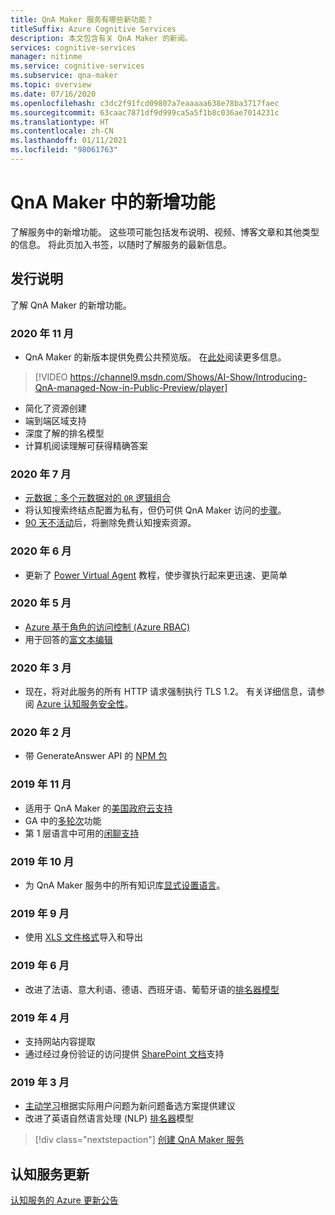 ```yaml
---
title: QnA Maker 服务有哪些新功能？
titleSuffix: Azure Cognitive Services
description: 本文包含有关 QnA Maker 的新闻。
services: cognitive-services
manager: nitinme
ms.service: cognitive-services
ms.subservice: qna-maker
ms.topic: overview
ms.date: 07/16/2020
ms.openlocfilehash: c3dc2f91fcd09807a7eaaaaa638e78ba3717faec
ms.sourcegitcommit: 63caac7871df9d999ca5a5f1b8c036ae7014231c
ms.translationtype: HT
ms.contentlocale: zh-CN
ms.lasthandoff: 01/11/2021
ms.locfileid: "98061763"
---
```

# <a name="whats-new-in-qna-maker"></a>QnA Maker 中的新增功能

了解服务中的新增功能。 这些项可能包括发布说明、视频、博客文章和其他类型的信息。 将此页加入书签，以随时了解服务的最新信息。

## <a name="release-notes"></a>发行说明

了解 QnA Maker 的新增功能。

### <a name="november-2020"></a>2020 年 11 月

* QnA Maker 的新版本提供免费公共预览版。 在[此处](https://techcommunity.microsoft.com/t5/azure-ai/introducing-qna-maker-managed-now-in-public-preview/ba-p/1845575)阅读更多信息。

> [!VIDEO https://channel9.msdn.com/Shows/AI-Show/Introducing-QnA-managed-Now-in-Public-Preview/player]
* 简化了资源创建
* 端到端区域支持
* 深度了解的排名模型
* 计算机阅读理解可获得精确答案
  
### <a name="july-2020"></a>2020 年 7 月

* [元数据：多个元数据对的 `OR` 逻辑组合](how-to/metadata-generateanswer-usage.md#logical-or-using-strictfilterscompoundoperationtype-property)
* 将认知搜索终结点配置为私有，但仍可供 QnA Maker 访问的[步骤](how-to/set-up-qnamaker-service-azure.md#configuring-cognitive-search-as-a-private-endpoint-inside-a-vnet)。
* [90 天不活动](how-to/set-up-qnamaker-service-azure.md#inactivity-policy-for-free-search-resources)后，将删除免费认知搜索资源。

### <a name="june-2020"></a>2020 年 6 月

* 更新了 [Power Virtual Agent](tutorials/integrate-with-power-virtual-assistant-fallback-topic.md) 教程，使步骤执行起来更迅速、更简单

### <a name="may-2020"></a>2020 年 5 月

* [Azure 基于角色的访问控制 (Azure RBAC)](concepts/role-based-access-control.md)
* 用于回答的[富文本编辑](how-to/edit-knowledge-base.md#rich-text-editing-for-answer)

### <a name="march-2020"></a>2020 年 3 月

* 现在，将对此服务的所有 HTTP 请求强制执行 TLS 1.2。 有关详细信息，请参阅 [Azure 认知服务安全性](../cognitive-services-security.md)。

### <a name="february-2020"></a>2020 年 2 月

* 带 GenerateAnswer API 的 [NPM 包](https://www.npmjs.com/package/@azure/cognitiveservices-qnamaker)

### <a name="november-2019"></a>2019 年 11 月

* 适用于 QnA Maker 的[美国政府云支持](../../azure-government/compare-azure-government-global-azure.md#guidance-for-developers)
* GA 中的[多轮次](./how-to/multiturn-conversation.md)功能
* 第 1 层语言中可用的[闲聊支持](./how-to/chit-chat-knowledge-base.md#language-support)

### <a name="october-2019"></a>2019 年 10 月

* 为 QnA Maker 服务中的所有知识库[显式设置语言](./index.yml)。

### <a name="september-2019"></a>2019 年 9 月

* 使用 [XLS 文件格式](./index.yml)导入和导出

### <a name="june-2019"></a>2019 年 6 月

* 改进了法语、意大利语、德语、西班牙语、葡萄牙语的[排名器模型](concepts/query-knowledge-base.md#ranker-process)

### <a name="april-2019"></a>2019 年 4 月

* 支持网站内容提取
* 通过经过身份验证的访问提供 [SharePoint 文档](how-to/add-sharepoint-datasources.md)支持

### <a name="march-2019"></a>2019 年 3 月

* [主动学习](how-to/improve-knowledge-base.md)根据实际用户问题为新问题备选方案提供建议
* 改进了英语自然语言处理 (NLP) [排名器](concepts/query-knowledge-base.md#ranker-process)模型

> [!div class="nextstepaction"]
> [创建 QnA Maker 服务](how-to/set-up-qnamaker-service-azure.md)

## <a name="cognitive-service-updates"></a>认知服务更新

[认知服务的 Azure 更新公告](https://azure.microsoft.com/updates/?product=cognitive-services)
